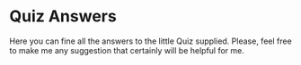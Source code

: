 # Quiz Answers

Here you can fine all the answers to the little Quiz supplied. Please, feel free to make me any suggestion that certainly will be helpful for me.

